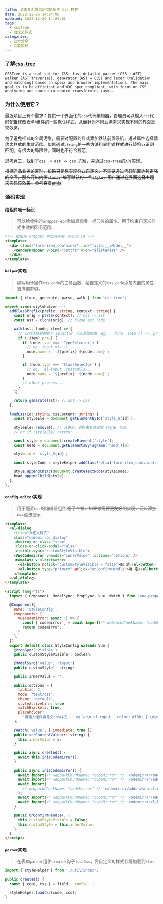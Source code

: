 ```yaml
---
title: 界面化配置自定义的组件 Css 样式
date: 2022-12-26 14:24:08
updated: 2022-12-26 14:24:08
tags:
  - cssTree
  - 自定义样式
categories:
  - 技术分享
  - 功能实现
---
```


### 了解[css-tree](https://github.com/csstree/csstree)

`CSSTree is a tool set for CSS: fast detailed parser (CSS → AST), walker (AST traversal), generator (AST → CSS) and lexer (validation and matching) based on specs and browser implementations. The main goal is to be efficient and W3C spec compliant, with focus on CSS analyzing and source-to-source transforming tasks.`

### 为什么使用它？

最近项目上有个需求：提供一个界面化的`css`代码编辑器，管理员可以输入`css`代码配置修改表单/组件的一些默认样式，从而针对不同业务需求实现不同的界面呈现效果。

为了避免样式的全局污染，需要对配置的样式添加默认前置导航，通过属性选择器约束样式的生效范围。如果通过`string`的一些方法粗暴的对样式进行替换`or`正则匹配，有很大的局限性，同时也不符合规范。

思考再三，找到了`css -> ast -> css.`方案，并通过`css-tree`的`API`实现。

~~根据产品业务的区别，如果只是想实现样式自定义，不需要通过代码配置达到更强的交互，那么可以内置`class`，编写默认的一些`style`，用户通过在界面选择主题来实现该效果。参考百度[amis](https://github.com/baidu/amis)~~

<!-- more -->

### 源码实现

#### 给组件唯一标识

> 可以给组件的`wrapper-dom`添加具有唯一标志性的属性，用于约束自定义样式生效的区间范围.

```html
<!-- 给组件 wrapper 绑定具有唯一标识的 id -->
<template>
  <div class="form-item_container" :id="field.__vModel__">
    <RenderWrapper v-bind="$attrs" v-on="$listeners" />
  </div>
</template>
```

#### `helper`实现

> 编写用于操作`css-code`的工具函数，给自定义的`css-code`添加内置的属性选择器前缀。

```typescript
import { clone, generate, parse, walk } from 'css-tree';

export const styleHelper = {
  addClassPrefix(prefix: string, context: string) {
    const orig = parse(context); // css -> ast
    const ast = clone(orig); // clone ast node.

    walk(ast, (node, item) => {
      // 仅对选择器的首个 selector 节点添加前缀  eg.  .form .item {} -> .prefix .form .item {}
      if (!item?.prev) {
        if (node.type === 'TypeSelector') {
          // eg. input div li...
          node.name = `.${prefix} ${node.name}`;
        }

        if (node.type === 'ClassSelector') {
          // eg. .el-input .customCls...
          node.name = `${prefix} .${node.name}`;
        }
        // other process...
      }
    });

    return generate(ast); // ast -> css
  },

  loadCss(id: string, cssContent: string) {
    const styleEle = document.getElementById(`style_${id}`);

    styleEle?.remove(); // 热更新，避免重复性追加 style 节点.
    // or if (styleEle) return;

    const style = document.createElement('style');
    const head = document.getElementsByTagName('head')[0];

    style.id = `style_${id}`;

    const styleCode = styleHelper.addClassPrefix(`form-item_container[id=${id}]`, cssContent);

    style.appendChild(document.createTextNode(styleCode));
    head.appendChild(style);
  },
};
```

#### `config-editor`实现

> 用于配置`css`的编辑器组件.~~偷了个懒，如果你需要更友好的实现，可以添加`css`语法提示~~

```html
<template>
  <el-dialog
    title="自定义样式"
    class="codemirror_dialog"
    :destroy-on-close="true"
    :close-on-click-modal="false"
    :visible.sync="customStyleVisible">
    <VueCodemirror v-model="innerValue" :options="options" />
    <template v-slot:footer>
      <el-button @click="customStyleVisible = false">取 消</el-button>
      <el-button type="primary" @click="onConfirmHandle">确 定</el-button>
    </template>
  </el-dialog>
</template>

<script lang="ts">
  import { Component, ModelSync, PropSync, Vue, Watch } from 'vue-property-decorator';

  @Component({
    name: 'StyleConfig',
    components: {
      VueCodemirror: async () => {
        const { codemirror } = await import(/* webpackChunkName: "codeMirror" */ 'vue-codemirror');
        return codemirror;
      },
    },
  })
  export default class StyleConfig extends Vue {
    @PropSync('visible')
    public customStyleVisible!: boolean;

    @ModelSync('value', 'input')
    public customStyle!: string;

    public innerValue = '';

    public options = {
      tabSize: 2,
      mode: 'text/css',
      theme: 'default',
      styleActiveLine: true,
      matchBrackets: true,
      placeholder:
        '请输入组件自定义css样式... eg.\n\n.el-input { color: #f00; } \n\n input { border: none; }',
    };

    @Watch('value', { immediate: true })
    public setContentValue(v: string) {
      this.innerValue = v;
    }

    public async created() {
      await this.initCodemirror();
    }

    public async initCodemirror() {
      await import(/* webpackChunkName: "codeMirror" */ 'codemirror/mode/css/css.js');
      await import(/* webpackChunkName: "codeMirror" */ 'codemirror/addon/display/placeholder.js');
      await import(
        /* webpackChunkName: "codeMirror" */ 'codemirror/addon/selection/active-line.js'
      );
      await import(/* webpackChunkName: "codeMirror" */ 'codemirror/addon/edit/matchbrackets.js');
      await import(/* webpackChunkName: "codeMirror" */ 'codemirror/lib/codemirror.css');
    }

    public onConfirmHandle() {
      this.customStyleVisible = false;
      this.customStyle = this.innerValue;
    }
  }
</script>
```

#### `parser`实现

> 在表单`parser`组件`created`钩子`loadCss`，将自定义的样式代码加载到`html`.

```typescript
import { styleHelper } from './util/index';

public created() {
  const { code, css } = field.__config__;

  styleHelper.loadCss(code, css);
}
```

